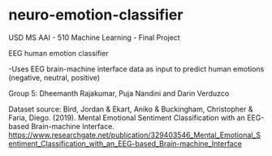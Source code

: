 # neuro-emotion-classifier
USD MS AAI - 510 Machine Learning - Final Project

EEG human emotion classifier

-Uses EEG brain-machine interface data as input to predict human emotions (negative, neutral, positive)

Group 5: Dheemanth Rajakumar, Puja Nandini and Darin Verduzco

Dataset source:
Bird, Jordan & Ekart, Aniko & Buckingham, Christopher & Faria, Diego. (2019). Mental Emotional Sentiment Classification with an EEG-based Brain-machine Interface. 
https://www.researchgate.net/publication/329403546_Mental_Emotional_Sentiment_Classification_with_an_EEG-based_Brain-machine_Interface

